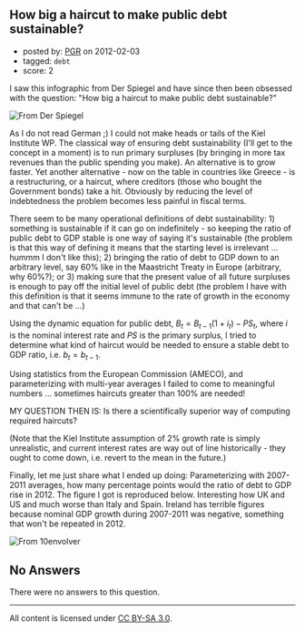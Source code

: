 ## How big a haircut to make public debt sustainable?

- posted by: [PGR](https://stackexchange.com/users/-1/632-pgr) on 2012-02-03
- tagged: `debt`
- score: 2

I saw this infographic from Der Spiegel and have since then been obsessed with the question: "How big a haircut to make public debt sustainable?"

![From Der Spiegel][1]

As I do not read German ;) I could not make heads or tails of the Kiel Institute WP.
The classical way of ensuring debt sustainability (I'll get to the concept in a moment) is to run primary surpluses (by bringing in more tax revenues than the public spending you make). An alternative is to grow faster. Yet another alternative - now on the table in countries like Greece - is a restructuring, or a haircut, where creditors (those who bought the Government bonds) take a hit. Obviously by reducing the level of indebtedness the problem becomes less painful in fiscal terms.

There seem to be many operational definitions of debt sustainability: 1) something is sustainable if it can go on indefinitely - so keeping the ratio of public debt to GDP stable is one way of saying it's sustainable (the problem is that this way of defining it means that the starting level is irrelevant ... hummm I don't like this); 2) bringing the ratio of debt to GDP down to an arbitrary level, say 60% like in the Maastricht Treaty in Europe (arbitrary, why 60%?); or 3) making sure that the present value of all future surpluses is enough to pay off the initial level of public debt (the problem I have with this definition is that it seems immune to the rate of growth in the economy and that can't be ...)

Using the dynamic equation for public debt, $B_t=B_{t-1} (1+i_t)-PS_t$, where $i$ is the nominal interest rate and $PS$ is the primary surplus, I tried to determine what kind of haircut would be needed to ensure a stable debt to GDP ratio, i.e. $b_t=b_{t-1}$. 

Using statistics from the European Commission (AMECO), and parameterizing with multi-year averages I failed to come to meaningful numbers ... sometimes haircuts greater than 100% are needed!

MY QUESTION THEN IS: Is there a scientifically superior way of computing required haircuts?

(Note that the Kiel Institute assumption of 2% growth rate is simply unrealistic, and current interest rates are way out of line historically - they ought to come down, i.e. revert to the mean in the future.)


Finally, let me just share what I ended up doing: Parameterizing with 2007-2011 averages, how many percentage points would the ratio of debt to GDP rise in 2012. The figure I got is reproduced below. Interesting how UK and US and much worse than Italy and Spain. Ireland has terrible figures because nominal GDP growth during 2007-2011 was negative, something that won't be repeated in 2012.


![From 10envolver][2]


  [1]: http://i.stack.imgur.com/WItg1.jpg
  [2]: http://i.stack.imgur.com/ESAgI.jpg

## No Answers

There were no answers to this question.


---

All content is licensed under [CC BY-SA 3.0](https://creativecommons.org/licenses/by-sa/3.0/).
